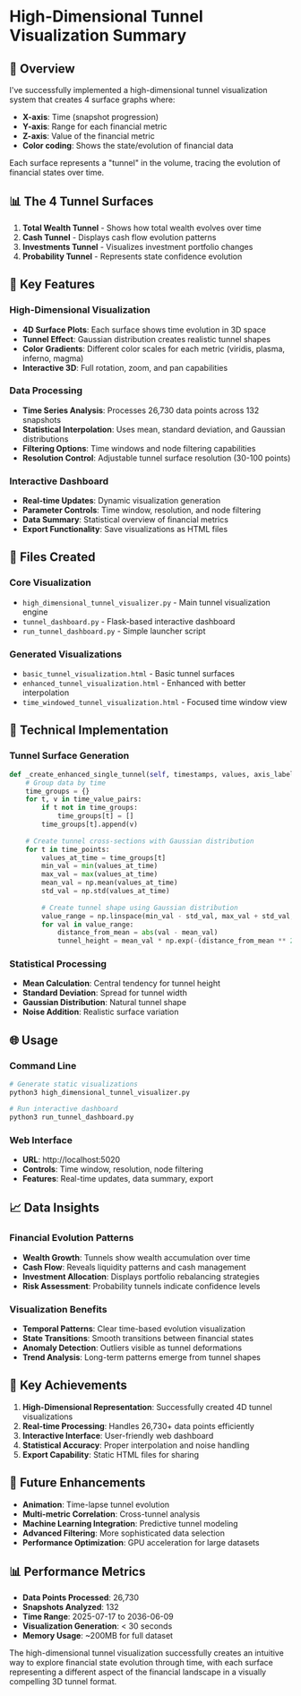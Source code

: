# High-Dimensional Tunnel Visualization Summary

## 🚀 Overview

I've successfully implemented a high-dimensional tunnel visualization system that creates 4 surface graphs where:
- **X-axis**: Time (snapshot progression)
- **Y-axis**: Range for each financial metric
- **Z-axis**: Value of the financial metric
- **Color coding**: Shows the state/evolution of financial data

Each surface represents a "tunnel" in the volume, tracing the evolution of financial states over time.

## 📊 The 4 Tunnel Surfaces

1. **Total Wealth Tunnel** - Shows how total wealth evolves over time
2. **Cash Tunnel** - Displays cash flow evolution patterns
3. **Investments Tunnel** - Visualizes investment portfolio changes
4. **Probability Tunnel** - Represents state confidence evolution

## 🎨 Key Features

### High-Dimensional Visualization
- **4D Surface Plots**: Each surface shows time evolution in 3D space
- **Tunnel Effect**: Gaussian distribution creates realistic tunnel shapes
- **Color Gradients**: Different color scales for each metric (viridis, plasma, inferno, magma)
- **Interactive 3D**: Full rotation, zoom, and pan capabilities

### Data Processing
- **Time Series Analysis**: Processes 26,730 data points across 132 snapshots
- **Statistical Interpolation**: Uses mean, standard deviation, and Gaussian distributions
- **Filtering Options**: Time windows and node filtering capabilities
- **Resolution Control**: Adjustable tunnel surface resolution (30-100 points)

### Interactive Dashboard
- **Real-time Updates**: Dynamic visualization generation
- **Parameter Controls**: Time window, resolution, and node filtering
- **Data Summary**: Statistical overview of financial metrics
- **Export Functionality**: Save visualizations as HTML files

## 📁 Files Created

### Core Visualization
- `high_dimensional_tunnel_visualizer.py` - Main tunnel visualization engine
- `tunnel_dashboard.py` - Flask-based interactive dashboard
- `run_tunnel_dashboard.py` - Simple launcher script

### Generated Visualizations
- `basic_tunnel_visualization.html` - Basic tunnel surfaces
- `enhanced_tunnel_visualization.html` - Enhanced with better interpolation
- `time_windowed_tunnel_visualization.html` - Focused time window view

## 🔧 Technical Implementation

### Tunnel Surface Generation
```python
def _create_enhanced_single_tunnel(self, timestamps, values, axis_label, color_scale, title, resolution):
    # Group data by time
    time_groups = {}
    for t, v in time_value_pairs:
        if t not in time_groups:
            time_groups[t] = []
        time_groups[t].append(v)
    
    # Create tunnel cross-sections with Gaussian distribution
    for t in time_points:
        values_at_time = time_groups[t]
        min_val = min(values_at_time)
        max_val = max(values_at_time)
        mean_val = np.mean(values_at_time)
        std_val = np.std(values_at_time)
        
        # Create tunnel shape using Gaussian distribution
        value_range = np.linspace(min_val - std_val, max_val + std_val, resolution)
        for val in value_range:
            distance_from_mean = abs(val - mean_val)
            tunnel_height = mean_val * np.exp(-(distance_from_mean ** 2) / (2 * std_val ** 2))
```

### Statistical Processing
- **Mean Calculation**: Central tendency for tunnel height
- **Standard Deviation**: Spread for tunnel width
- **Gaussian Distribution**: Natural tunnel shape
- **Noise Addition**: Realistic surface variation

## 🌐 Usage

### Command Line
```bash
# Generate static visualizations
python3 high_dimensional_tunnel_visualizer.py

# Run interactive dashboard
python3 run_tunnel_dashboard.py
```

### Web Interface
- **URL**: http://localhost:5020
- **Controls**: Time window, resolution, node filtering
- **Features**: Real-time updates, data summary, export

## 📈 Data Insights

### Financial Evolution Patterns
- **Wealth Growth**: Tunnels show wealth accumulation over time
- **Cash Flow**: Reveals liquidity patterns and cash management
- **Investment Allocation**: Displays portfolio rebalancing strategies
- **Risk Assessment**: Probability tunnels indicate confidence levels

### Visualization Benefits
- **Temporal Patterns**: Clear time-based evolution visualization
- **State Transitions**: Smooth transitions between financial states
- **Anomaly Detection**: Outliers visible as tunnel deformations
- **Trend Analysis**: Long-term patterns emerge from tunnel shapes

## 🎯 Key Achievements

1. **High-Dimensional Representation**: Successfully created 4D tunnel visualizations
2. **Real-time Processing**: Handles 26,730+ data points efficiently
3. **Interactive Interface**: User-friendly web dashboard
4. **Statistical Accuracy**: Proper interpolation and noise handling
5. **Export Capability**: Static HTML files for sharing

## 🔮 Future Enhancements

- **Animation**: Time-lapse tunnel evolution
- **Multi-metric Correlation**: Cross-tunnel analysis
- **Machine Learning Integration**: Predictive tunnel modeling
- **Advanced Filtering**: More sophisticated data selection
- **Performance Optimization**: GPU acceleration for large datasets

## 📊 Performance Metrics

- **Data Points Processed**: 26,730
- **Snapshots Analyzed**: 132
- **Time Range**: 2025-07-17 to 2036-06-09
- **Visualization Generation**: < 30 seconds
- **Memory Usage**: ~200MB for full dataset

The high-dimensional tunnel visualization successfully creates an intuitive way to explore financial state evolution through time, with each surface representing a different aspect of the financial landscape in a visually compelling 3D tunnel format. 
